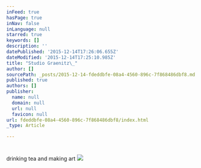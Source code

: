 ```yaml
---
inFeed: true
hasPage: true
inNav: false
inLanguage: null
starred: true
keywords: []
description: ''
datePublished: '2015-12-14T17:26:06.655Z'
dateModified: '2015-12-14T17:25:10.985Z'
title: "Studio Graenitz\_"
author: []
sourcePath: _posts/2015-12-14-fdeddbfe-08a4-4560-896c-7f868486dbf8.md
published: true
authors: []
publisher:
  name: null
  domain: null
  url: null
  favicon: null
url: fdeddbfe-08a4-4560-896c-7f868486dbf8/index.html
_type: Article

---
```

# 

drinking tea and making art
![](https://the-grid-user-content.s3-us-west-2.amazonaws.com/b424c444-eb28-4325-bbfa-8826739e5efb.png)